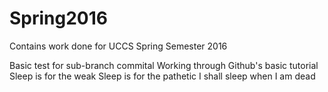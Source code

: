 # Spring2016
Contains work done for UCCS Spring Semester 2016

Basic test for sub-branch commital
Working through Github's basic tutorial
Sleep is for the weak
Sleep is for the pathetic
I shall sleep when I am dead
